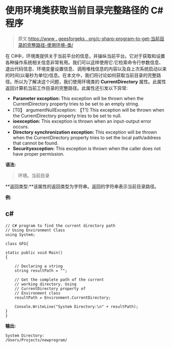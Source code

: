 # 使用环境类获取当前目录完整路径的 C#程序

> 原文:[https://www . geesforgeks . org/c-sharp-program-to-get-当前目录的完整路径-使用环境-类/](https://www.geeksforgeeks.org/c-sharp-program-to-get-the-full-path-of-the-current-directory-using-environment-class/)

在 C#中，环境类提供关于当前平台的信息，并操纵当前平台。它对于获取和设置各种操作系统相关信息非常有用。我们可以这样使用它:它检索命令行参数信息、退出代码信息、环境变量设置信息、调用堆栈信息的内容以及自上次系统启动以来的时间(以毫秒为单位)信息。在本文中，我们将讨论如何获取当前目录的完整路径。所以为了解决这个问题，我们使用环境类的 **CurrentDirectory** 属性。此属性返回计算机当前工作目录的完整路径。此属性还引发以下异常:

*   **Parameter exception:** This exception will be thrown when the CurrentDirectory property tries to be set to an empty string.
*   [T0】 argumentNullException: 【T1] This exception will be thrown when the CurrentDirectory property tries to be set to null.
*   **ioexception:** This exception is thrown when an input-output error occurs.
*   **Directory synchronization exception:** This exception will be thrown when the CurrentDirectory property tries to set the local path/address that cannot be found.
*   **Securityexception:** This exception is thrown when the caller does not have proper permission.

**语法:**

> 环境。当前目录

**返回类型:**该属性的返回类型为字符串。返回的字符串表示当前目录路径。

**例:**

## c#

```
// C# program to find the current directory path
// Using Environment Class
using System;

class GFG{

static public void Main()
{

    // Declaring a string
    string resultPath = "";

    // Get the complete path of the current
    // working directory. Using 
    // CurrentDirectory property of 
    // Environment class
    resultPath = Environment.CurrentDirectory;

    Console.WriteLine("System Directory:\n" + resultPath);
}
}
```

**输出:**

```
System Directory:
/Users/Projects/newprogram/
```